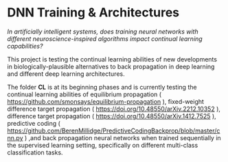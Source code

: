 # DNN Training & Architectures

*In artificially intelligent systems, does training neural networks with different neuroscience-inspired algorithms impact continual learning capabilities?*


This project is testing the continual learning abilities of new developments in biologically-plausible alternatives to back propagation in deep learning and different deep learning architectures. 

The folder **CL** is at its beginning phases and is currently testing the continual learning abilities of equilibrium propagation ( https://github.com/smonsays/equilibrium-propagation ), fixed-weight difference target propagation ( https://doi.org/10.48550/arXiv.2212.10352 ), difference target propagation ( https://doi.org/10.48550/arXiv.1412.7525 ), predictive coding ( https://github.com/BerenMillidge/PredictiveCodingBackprop/blob/master/cnn.py ) ,and back propagation neural networks when trained sequentially in the supervised learning setting, specifically on different multi-class classification tasks.





